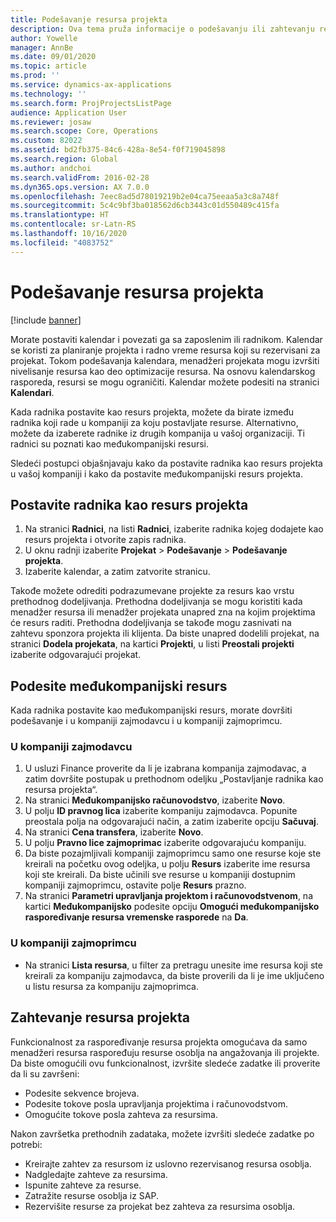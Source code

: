 ```yaml
---
title: Podešavanje resursa projekta
description: Ova tema pruža informacije o podešavanju ili zahtevanju resursa projekta.
author: Yowelle
manager: AnnBe
ms.date: 09/01/2020
ms.topic: article
ms.prod: ''
ms.service: dynamics-ax-applications
ms.technology: ''
ms.search.form: ProjProjectsListPage
audience: Application User
ms.reviewer: josaw
ms.search.scope: Core, Operations
ms.custom: 82022
ms.assetid: bd2fb375-84c6-428a-8e54-f0f719045898
ms.search.region: Global
ms.author: andchoi
ms.search.validFrom: 2016-02-28
ms.dyn365.ops.version: AX 7.0.0
ms.openlocfilehash: 7eec8ad5d78019219b2e04ca75eeaa5a3c8a748f
ms.sourcegitcommit: 5c4c9bf3ba018562d6cb3443c01d550489c415fa
ms.translationtype: HT
ms.contentlocale: sr-Latn-RS
ms.lasthandoff: 10/16/2020
ms.locfileid: "4083752"
---
```

# <a name="set-up-project-resources"></a>Podešavanje resursa projekta

[!include [banner](../includes/banner.md)]

Morate postaviti kalendar i povezati ga sa zaposlenim ili radnikom. Kalendar se koristi za planiranje projekta i radno vreme resursa koji su rezervisani za projekat. Tokom podešavanja kalendara, menadžeri projekata mogu izvršiti nivelisanje resursa kao deo optimizacije resursa. Na osnovu kalendarskog rasporeda, resursi se mogu ograničiti. Kalendar možete podesiti na stranici **Kalendari**.

Kada radnika postavite kao resurs projekta, možete da birate između radnika koji rade u kompaniji za koju postavljate resurse. Alternativno, možete da izaberete radnike iz drugih kompanija u vašoj organizaciji. Ti radnici su poznati kao međukompanijski resursi.

Sledeći postupci objašnjavaju kako da postavite radnika kao resurs projekta u vašoj kompaniji i kako da postavite međukompanijski resurs projekta.

## <a name="set-up-a-worker-as-a-project-resource"></a>Postavite radnika kao resurs projekta

1. Na stranici **Radnici**, na listi **Radnici**, izaberite radnika kojeg dodajete kao resurs projekta i otvorite zapis radnika.
2. U oknu radnji izaberite **Projekat** &gt; **Podešavanje** &gt; **Podešavanje projekta**.
3. Izaberite kalendar, a zatim zatvorite stranicu.

Takođe možete odrediti podrazumevane projekte za resurs kao vrstu prethodnog dodeljivanja. Prethodna dodeljivanja se mogu koristiti kada menadžer resursa ili menadžer projekata unapred zna na kojim projektima će resurs raditi. Prethodna dodeljivanja se takođe mogu zasnivati na zahtevu sponzora projekta ili klijenta. Da biste unapred dodelili projekat, na stranici **Dodela projekata**, na kartici **Projekti**, u listi **Preostali projekti** izaberite odgovarajući projekat.

## <a name="set-up-an-intercompany-resource"></a>Podesite međukompanijski resurs

Kada radnika postavite kao međukompanijski resurs, morate dovršiti podešavanje i u kompaniji zajmodavcu i u kompaniji zajmoprimcu.

### <a name="in-the-lending-company"></a>U kompaniji zajmodavcu

1. U usluzi Finance proverite da li je izabrana kompanija zajmodavac, a zatim dovršite postupak u prethodnom odeljku „Postavljanje radnika kao resursa projekta“.
2. Na stranici **Međukompanijsko računovodstvo**, izaberite **Novo**.
3. U polju **ID pravnog lica** izaberite kompaniju zajmodavca. Popunite preostala polja na odgovarajući način, a zatim izaberite opciju **Sačuvaj**.
4. Na stranici **Cena transfera**, izaberite **Novo**.
5. U polju **Pravno lice zajmoprimac** izaberite odgovarajuću kompaniju.
6. Da biste pozajmljivali kompaniji zajmoprimcu samo one resurse koje ste kreirali na početku ovog odeljka, u polju **Resurs** izaberite ime resursa koji ste kreirali. Da biste učinili sve resurse u kompaniji dostupnim kompaniji zajmoprimcu, ostavite polje **Resurs** prazno.
7. Na stranici **Parametri upravljanja projektom i računovodstvenom**, na kartici **Međukompanijsko** podesite opciju **Omogući međukompanijsko raspoređivanje resursa vremenske rasporede** na **Da**.

### <a name="in-the-borrowing-company"></a>U kompaniji zajmoprimcu

- Na stranici **Lista resursa**, u filter za pretragu unesite ime resursa koji ste kreirali za kompaniju zajmodavca, da biste proverili da li je ime uključeno u listu resursa za kompaniju zajmoprimca.

## <a name="request-project-resources"></a>Zahtevanje resursa projekta
Funkcionalnost za raspoređivanje resursa projekta omogućava da samo menadžeri resursa raspoređuju resurse osoblja na angažovanja ili projekte. Da biste omogućili ovu funkcionalnost, izvršite sledeće zadatke ili proverite da li su završeni:

- Podesite sekvence brojeva.
- Podesite tokove posla upravljanja projektima i računovodstvom.
- Omogućite tokove posla zahteva za resursima.

Nakon završetka prethodnih zadataka, možete izvršiti sledeće zadatke po potrebi:

- Kreirajte zahtev za resursom iz uslovno rezervisanog resursa osoblja.
- Nadgledajte zahteve za resursima.
- Ispunite zahteve za resurse.
- Zatražite resurse osoblja iz SAP.
- Rezervišite resurse za projekat bez zahteva za resursima osoblja.
